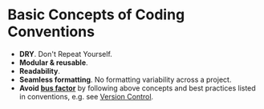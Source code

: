 # Basic Concepts of Coding Conventions

- __DRY__. Don't Repeat Yourself.
- __Modular & reusable__.
- __Readability__.
- __Seamless formatting__. No formatting variability across a project.
- __Avoid [bus factor](http://en.wikipedia.org/wiki/Bus_factor)__ by following above concepts and best practices listed in conventions, e.g. see [Version Control](VCS.md).